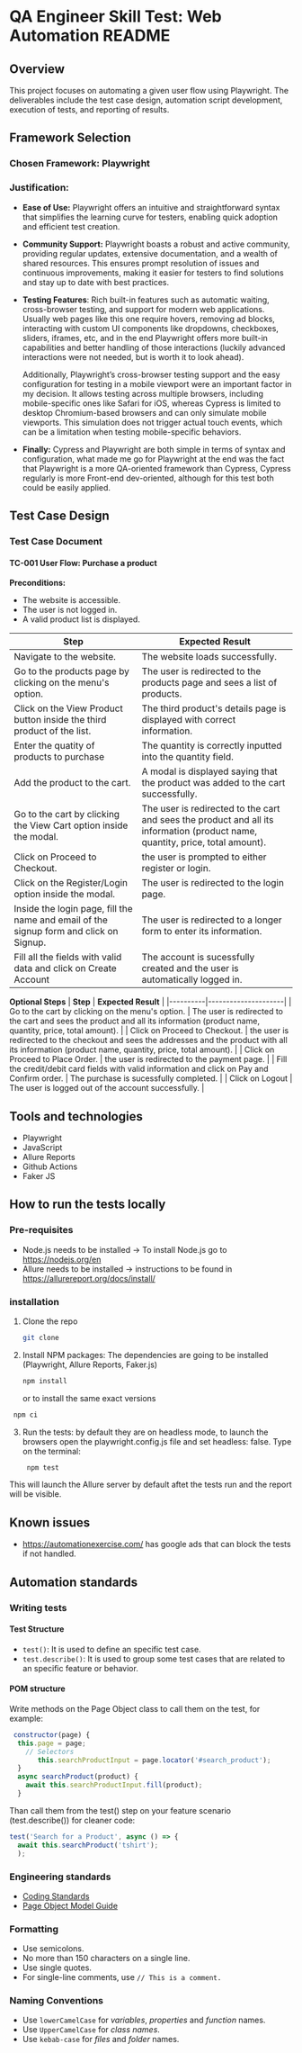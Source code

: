 # QA Engineer Skill Test: Web Automation README

## Overview
This project focuses on automating a given user flow using Playwright. The deliverables include the test case design, automation script development, execution of tests, and reporting of results. 

## Framework Selection

### Chosen Framework: Playwright

### Justification:
- **Ease of Use:** Playwright offers an intuitive and straightforward syntax that simplifies the learning curve for testers, enabling quick adoption and efficient test creation.
  
- **Community Support:** Playwright boasts a robust and active community, providing regular updates, extensive documentation, and a wealth of shared resources. This ensures prompt resolution of issues and continuous improvements, making it easier for testers to find solutions and stay up to date with best practices.

- **Testing Features**: Rich built-in features such as automatic waiting, cross-browser testing, and support for modern web applications. Usually web pages like this one require hovers, removing ad blocks, interacting with custom UI components like dropdowns, checkboxes, sliders, iframes, etc, and in the end Playwright offers more built-in capabilities and better handling of those interactions (luckily advanced interactions were not needed, but is worth it to look ahead).

  Additionally, Playwright’s cross-browser testing support and the easy configuration for testing in a mobile viewport were an important factor in my decision. It allows testing across multiple browsers, including mobile-specific ones like Safari for iOS, whereas Cypress is limited to desktop Chromium-based browsers and can only simulate mobile viewports. This simulation does not trigger actual touch events, which can be a limitation when testing mobile-specific behaviors.

- **Finally:** Cypress and Playwright are both simple in terms of syntax and configuration, what made me go for Playwright at the end was the fact that Playwright is a more QA-oriented framework than Cypress, Cypress regularly is more Front-end dev-oriented, although for this test both could be easily applied.

## Test Case Design

### Test Case Document 
#### **TC-001 User Flow: Purchase a product** 

**Preconditions:** 
- The website is accessible. 
- The user is not logged in. 
- A valid product list is displayed.

| **Step** | **Expected Result** |
|----------|---------------------|
| Navigate to the website. | The website loads successfully. |
| Go to the products page by clicking on the menu's option. | The user is redirected to the products page and sees a list of products. |
| Click on the View Product button inside the third product of the list. | The third product's details page is displayed with correct information. |
| Enter the quatity of products to purchase | The quantity is correctly inputted into the quantity field. |
| Add the product to the cart. | A modal is displayed saying that the product was added to the cart successfully. |
| Go to the cart by clicking the View Cart option inside the modal. | The user is redirected to the cart and sees the product and all its information (product name, quantity, price, total amount). |
| Click on Proceed to Checkout. | the user is prompted to either register or login. |
| Click on the Register/Login option inside the modal. | The user is redirected to the login page. |
| Inside the login page, fill the name and email of the signup form and click on Signup. | The user is redirected to a longer form to enter its information. |
| Fill all the fields with valid data and click on Create Account| The account is sucessfully created and the user is automatically logged in. |

**Optional Steps**
| **Step** | **Expected Result** |
|----------|---------------------|
| Go to the cart by clicking on the menu's option. | The user is redirected to the cart and sees the product and all its information (product name, quantity, price, total amount). |
| Click on Proceed to Checkout. | the user is redirected  to the checkout and sees the addresses and the product with all its information (product name, quantity, price, total amount). |
| Click on Proceed to Place Order. | the user is redirected  to the payment page. |
| Fill the credit/debit card fields with valid information and click on Pay and Confirm order. | The purchase is sucessfully completed. |
| Click on Logout | The user is logged out of the account successfully. |

## Tools and technologies
- Playwright
- JavaScript
- Allure Reports
- Github Actions
- Faker JS

## How to run the tests locally

### Pre-requisites

* Node.js needs to be installed -> To install Node.js go to https://nodejs.org/en
* Allure needs to be installed -> instructions to be found in https://allurereport.org/docs/install/

### installation

1. Clone the repo
   ```sh
   git clone 
   ```
2. Install NPM packages: The dependencies are going to be installed (Playwright, Allure Reports, Faker.js)
   ```sh
   npm install
   ```
   or to install the same exact versions
  ```sh
   npm ci
   ```
3. Run the tests: by default they are on headless mode, to launch the browsers open the playwright.config.js file and set headless: false.
Type on the terminal:
   ```sh
    npm test
   ```
This will launch the Allure server by default aftet the tests run and the report will be visible.

## Known issues

* https://automationexercise.com/ has google ads that can block the tests if not handled.

## Automation standards

### Writing tests

#### Test Structure

- `test()`: It is used to define an specific test case.
- `test.describe()`: It is used to group some test cases that are related to an specific feature or behavior.

#### POM structure

Write methods on the Page Object class to call them on the test, for example:

```javascript
 constructor(page) {
  this.page = page;
    // Selectors
       this.searchProductInput = page.locator('#search_product');
  }
  async searchProduct(product) {
    await this.searchProductInput.fill(product);
  }
```

Than call them from the test() step on your feature scenario (test.describe()) for cleaner code:

```javascript
test('Search for a Product', async () => {
  await this.searchProduct('tshirt');
  );
```

### Engineering standards

- [Coding Standards](https://www.w3schools.com/js/js_best_practices.asp)
- [Page Object Model Guide](https://playwright.dev/docs/pom)

### Formatting

- Use semicolons.
- No more than 150 characters on a single line.
- Use single quotes.
- For single-line comments, use `// This is a comment.`

### Naming Conventions

- Use `lowerCamelCase` for _variables_, _properties_ and _function_ names.
- Use `UpperCamelCase` for _class names_.
- Use `kebab-case` for _files_ and _folder_ names.
